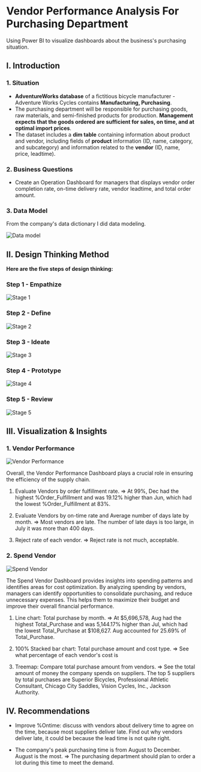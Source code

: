 # Vendor Performance Analysis For Purchasing Department
Using Power BI to visualize dashboards about the business's purchasing situation. 
## **I. Introduction**

### **1. Situation**

- **AdventureWorks database** of a fictitious bicycle manufacturer - Adventure Works Cycles contains **Manufacturing, Purchasing**. 
- The purchasing department will be responsible for purchasing goods, raw materials, and semi-finished products for production. **Management expects that the goods ordered are sufficient for sales, on time, and at optimal import prices**.
- The dataset includes a **dim table** containing information about product and vendor, including fields of **product** information (ID, name, category, and subcategory) and information related to the **vendor** (ID, name, price, leadtime).

### **2. Business Questions**

- Create an Operation Dashboard for managers that displays vendor order completion rate, on-time delivery rate, vendor leadtime, and total order amount.

### **3. Data Model**

From the company's data dictionary I did data modeling.

![Data model](https://github.com/user-attachments/assets/28ff3b12-6f40-4697-8f0a-afe2bf8582f1) 

## **II. Design Thinking Method**

**Here are the five steps of design thinking:**

### **Step 1 - Empathize**

![Stage 1](https://github.com/user-attachments/assets/c3959d1e-ad52-4d35-80f8-64d5b802e8e9)

### **Step 2 - Define**

![Stage 2](https://github.com/user-attachments/assets/a7b62135-a9ed-4e9a-9bef-04231d98e1d2)

### **Step 3 - Ideate**

![Stage 3](https://github.com/user-attachments/assets/6ffd4240-51d2-4081-8528-5b34d3373f7f)

### **Step 4 - Prototype**

![Stage 4](https://github.com/user-attachments/assets/47106cf4-ee6c-4046-8bf6-5401b40b72d1)

### **Step 5 - Review**

![Stage 5](https://github.com/user-attachments/assets/8904bf3b-4a22-43e0-9ae8-2affdbaf0c0c)

## **III. Visualization & Insights**
### **1. Vendor Performance**

![Vendor Performance](https://github.com/user-attachments/assets/8101e0f4-9d45-411e-a51a-b56936d993f5)

Overall, the Vendor Performance Dashboard plays a crucial role in ensuring the efficiency of the supply chain.

1. Evaluate Vendors by order fulfillment rate.
=> At 99%, Dec had the highest %Order_Fulfillment and was 19.12% higher than Jun, which had the lowest %Order_Fulfillment at 83%. 

2. Evaluate Vendors by on-time rate and Average number of days late by month.
=> Most vendors are late. The number of late days is too large, in July it was more than 400 days.

3. Reject rate of each vendor. 
=> Reject rate is not much, acceptable.

### **2. Spend Vendor**

![Spend Vendor](https://github.com/user-attachments/assets/c5e74717-2332-45ca-8d1d-0afec4691a4c)

The Spend Vendor Dashboard provides insights into spending patterns and identifies areas for cost optimization. By analyzing spending by vendors, managers can identify opportunities to consolidate purchasing, and reduce unnecessary expenses. This helps them to maximize their budget and improve their overall financial performance. 

1. Line chart: Total purchase by month.
   => At $5,696,578, Aug had the highest Total_Purchase and was 5,144.17% higher than Jul, which had the lowest Total_Purchase at $108,627. Aug accounted for 25.69% of Total_Purchase.

2. 100% Stacked bar chart: Total purchase amount and cost type.
   => See what percentage of each vendor's cost is 

3. Treemap: Compare total purchase amount from vendors.
   => See the total amount of money the company spends on suppliers. The top 5 suppliers by total purchases are Superior Bicycles, Professional Athletic Consultant, Chicago City Saddles, Vision Cycles, Inc., Jackson Authority.


## **IV. Recommendations**

- Improve %Ontime: discuss with vendors about delivery time to agree on the time, because most suppliers deliver late. Find out why vendors deliver late, it could be because the lead time is not quite right.

- The company's peak purchasing time is from August to December. August is the most. ⇒ The purchasing department should plan to order a lot during this time to meet the demand.

